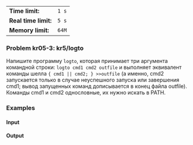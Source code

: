 |                      |       |
|----------------------|-------|
| **Time limit:**      | `1 s` |
| **Real time limit:** | `5 s` |
| **Memory limit:**    | `64M` |


### Problem kr05-3: kr5/logto

Напишите программу `logto`, которая принимает три аргумента командной строки: `logto cmd1 cmd2
outfile` и выполняет эквивалент команды шелла `{ cmd1 || cmd2; } >>outfile` (а именно, cmd2
запускается только в случае неуспешного запуска или завершения cmd1; вывод запущенных команд
дописывается в конец файла outfile). Команды cmd1 и cmd2 однословные, их нужно искать в PATH.

### Examples

#### Input

#### Output

